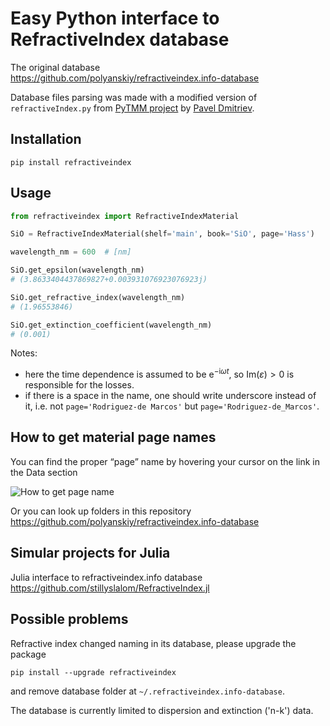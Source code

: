 # Easy Python interface to RefractiveIndex database

The original database<br>
https://github.com/polyanskiy/refractiveindex.info-database

Database files parsing was made with a modified version of `refractiveIndex.py` from [PyTMM project](https://github.com/kitchenknif/PyTMM) by [Pavel Dmitriev](https://github.com/kitchenknif).

## Installation

```
pip install refractiveindex
```

## Usage


```python
from refractiveindex import RefractiveIndexMaterial

SiO = RefractiveIndexMaterial(shelf='main', book='SiO', page='Hass')

wavelength_nm = 600  # [nm]

SiO.get_epsilon(wavelength_nm)
# (3.8633404437869827+0.003931076923076923j)

SiO.get_refractive_index(wavelength_nm)
# (1.96553846)

SiO.get_extinction_coefficient(wavelength_nm)
# (0.001)
```

Notes: 
- here the time dependence is assumed to be $\mathrm{e}^{-\mathrm{i} \omega t}$, so $\mathrm{Im}(\varepsilon) > 0$ is responsible for the losses.
- if there is a space in the name, one should write underscore instead of it, i.e. not `page='Rodriguez-de Marcos'` but `page='Rodriguez-de_Marcos'`.


## How to get material page names

You can find the proper “page” name by hovering your cursor on the link in the Data section

![How to get page name](./fig/link.png)

Or you can look up folders in this repository<br>
https://github.com/polyanskiy/refractiveindex.info-database

## Simular projects for Julia

Julia interface to refractiveindex.info database<br>
https://github.com/stillyslalom/RefractiveIndex.jl

## Possible problems

Refractive index changed naming in its database, please upgrade the package
```shell
pip install --upgrade refractiveindex
```
and remove database folder at `~/.refractiveindex.info-database`.

The database is currently limited to dispersion and extinction ('n-k') data.
